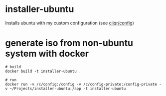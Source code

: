 # installer-ubuntu

Installs ubuntu with my custom configuration (see [ciiqr/config](https://github.com/ciiqr/config))

# generate iso from non-ubuntu system with docker
```
# build
docker build -t installer-ubuntu .

# run
docker run -v /c/config:/config -v /c/config-private:/config-private -v ~/Projects/installer-ubuntu:/app -t installer-ubuntu
```
